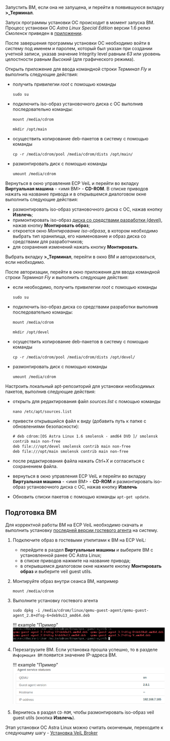 Запустить ВМ, если она не запущена, и перейти в появившуюся вкладку **>_Терминал**.

Запуск программы установки ОС происходит в момент запуска ВМ. Процесс установки ОС 
*Astra Linux Special Edition* версии 1.6 релиз *Смоленск* приведен в [приложении](application.md). 

После завершения программы установки ОС необходимо войти в систему под именем и паролем, который был 
указан при создании учетной записи, указав значение Integrity level равным *63* или уровень целостности 
равным *Высокий* (для графического режима).

Открыть приложение для ввода командной строки *Терминал Fly* и выполнить следующие действия:

   - получить привилегии *root* с помощью команды
   
     `sudo su`

   - подключить iso-образ установочного диска с ОС выполнив последовательно команды:

     `mount /media/cdrom`

     `mkdir /opt/main`

   - осуществить копирование deb-пакетов в систему с помощью команды
   
     `cp -r /media/cdrom/pool /media/cdrom/dists /opt/main/`
   
   - размонтировать диск с помощью команды
   
     `umount /media/cdrom`

Вернуться в окно управления ECP VeiL и перейти во вкладку **Виртуальная машина** - <имя ВМ> - **CD-ROM**. 
В списке приводов нажать на название привода и в открывшемся диалоговом окне выполнить следующие действия:

   - размонтировать iso-образ установочного диска с ОС, нажав кнопку **Извлечь**;
   - примонтировать iso-образ 
     [диска со средствами разработки (devel)](https://veil-update.mashtab.org/files/astra/smolensk/devel-smolensk-1.6-20.06.2018_15.56.iso), 
     нажав кнопку **Монтировать образ**;
   - откроется окно *Монтирование iso-образа*, в котором необходимо выбрать тип хранилища, его наименование и образ диска со средствами для разработчиков;
   - для сохранения изменений нажать кнопку **Монтировать**.

Выбрать вкладку **>_Терминал**, перейти в окно ВМ и авторизоваться, если необходимо.

После авторизации, перейти в окно приложения для ввода командной строки *Терминал Fly* и 
выполнить следующие действия:

   - если необходимо, получить привилегии *root* с помощью команды

     `sudo su`

   - подключить iso-образ диска со средствами разработки выполнив последовательно команды:

     `mount /media/cdrom`

     `mkdir /opt/devel`

   - осуществить копирование deb-пакетов в систему с помощью команды
   
     `cp -r /media/cdrom/pool /media/cdrom/dists /opt/devel/`

   - размонтировать диск с помощью команды
   
     `umount /media/cdrom`

Настроить локальный apt-репозиторий для установки необходимых пакетов, выполнив следующие действия:

   - открыть для редактирования файл *sources.list* с помощью команды

     `nano /etc/apt/sources.list`

   - привести открывшийся файл к виду (добавить путь к папке с обновлениями безопасности):

     ```
     # deb cdrom:[OS Astra Linux 1.6 smolensk - amd64 DVD ]/ smolensk contrib main non-free
     deb file:///opt/devel smolensk contrib main non-free
     deb file:///opt/main smolensk contrib main non-free
     ```

   - после редактирования файла нажать *Ctrl+Х* и согласиться с сохранением файла. 

   - вернуться в окно управления ECP VeiL и перейти во вкладку **Виртуальная машина** - <имя ВМ> - **CD-ROM**
     и размонтировать iso-образ установочного диска с ОС, нажав кнопку **Извлечь**

   - Обновить списки пакетов с помощью команды
     `apt-get update`.

## Подготовка ВМ

Для корректной работы ВМ на ECP VeiL необходимо скачать и выполнить установку 
[последней версии гостевого агента](https://veil-update.mashtab.org/veil_agent/) на систему.

1. Подключите образ в гостевыми утилитами к ВМ на ECP VeiL:
    
    * перейдите в раздел **Виртуальные машины** и выберите ВМ с установленной ранее ОС Astra Linux;
    * в списке приводов нажмите на название привода;  
    * в открывшемся диалоговом окне нажмите кнопку **Монтировать образ** и выберите veil guest utils.
    

2. Монтируйте образ внутри сеанса ВМ, например 
    ```
    mount /media/cdrom
    ```

3. Выполните установку гостевого агента 
    ```
    sudo dpkg -i /media/cdrom/linux/qemu-guest-agent/qemu-guest-agent_2.8+dfsg-6+deb9u13_amd64.deb
    ```

    !!! example "Пример"
        ![image](../../_assets/vdi/how_to/guest_list.png)

4. Перезагрузите ВМ.
Если установка прошла успешно, то в разделе `Информация ВМ` появится значение IP-адреса ВМ.
   
    !!! example "Пример"
        ![image](../../_assets/vdi/how_to/guest_info.png)
   
5. Вернитесь в раздел `CD-ROM`,
   чтобы размонтировать iso-образ veil guest utils (кнопка **Извлечь**).

Этап установки ОС Astra Linux можно считать оконченым, переходите к следующему шагу - 
[Установка VeiL Broker](../faq/install_v3.md)
